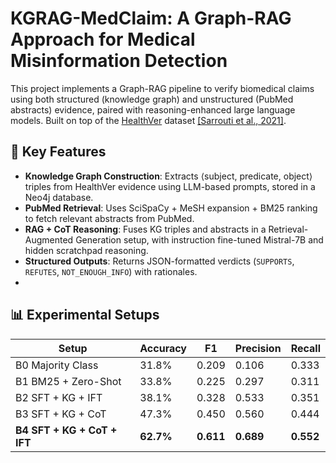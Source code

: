 # KGRAG-MedClaim: A Graph-RAG Approach for Medical Misinformation Detection

This project implements a Graph-RAG pipeline to verify biomedical claims using both structured (knowledge graph) and unstructured (PubMed abstracts) evidence, paired with reasoning-enhanced large language models. Built on top of the [HealthVer](https://github.com/sarrouti/HealthVer) dataset [[Sarrouti et al., 2021]](https://aclanthology.org/2021.emnlp-main.507/).

## 🚀 Key Features

- **Knowledge Graph Construction**: Extracts ⟨subject, predicate, object⟩ triples from HealthVer evidence using LLM-based prompts, stored in a Neo4j database.
- **PubMed Retrieval**: Uses SciSpaCy + MeSH expansion + BM25 ranking to fetch relevant abstracts from PubMed.
- **RAG + CoT Reasoning**: Fuses KG triples and abstracts in a Retrieval-Augmented Generation setup, with instruction fine-tuned Mistral-7B and hidden scratchpad reasoning.
- **Structured Outputs**: Returns JSON-formatted verdicts (`SUPPORTS`, `REFUTES`, `NOT_ENOUGH_INFO`) with rationales.
- 

## 📊 Experimental Setups

| Setup                          | Accuracy | F1     | Precision | Recall |
|-------------------------------|----------|--------|-----------|--------|
| B0 Majority Class             | 31.8%    | 0.209  | 0.106     | 0.333  |
| B1 BM25 + Zero-Shot           | 33.8%    | 0.225  | 0.297     | 0.311  |
| B2 SFT + KG + IFT             | 38.1%    | 0.328  | 0.533     | 0.351  |
| B3 SFT + KG + CoT             | 47.3%    | 0.450  | 0.560     | 0.444  |
| **B4 SFT + KG + CoT + IFT**   | **62.7%**| **0.611**| **0.689** | **0.552** |
